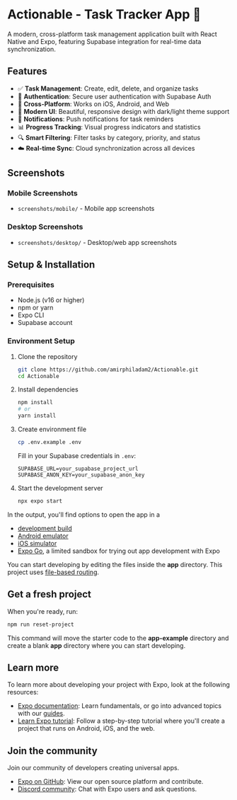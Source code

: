 # Actionable - Task Tracker App 📱

A modern, cross-platform task management application built with React Native and Expo, featuring Supabase integration for real-time data synchronization.

## Features

- ✅ **Task Management**: Create, edit, delete, and organize tasks
- 🔐 **Authentication**: Secure user authentication with Supabase Auth
- 📱 **Cross-Platform**: Works on iOS, Android, and Web
- 🎨 **Modern UI**: Beautiful, responsive design with dark/light theme support
- 🔔 **Notifications**: Push notifications for task reminders
- 📊 **Progress Tracking**: Visual progress indicators and statistics
- 🔍 **Smart Filtering**: Filter tasks by category, priority, and status
- ☁️ **Real-time Sync**: Cloud synchronization across all devices

## Screenshots

### Mobile Screenshots
<!-- Add your mobile screenshots here -->
- `screenshots/mobile/` - Mobile app screenshots

### Desktop Screenshots  
<!-- Add your desktop screenshots here -->
- `screenshots/desktop/` - Desktop/web app screenshots

## Setup & Installation

### Prerequisites
- Node.js (v16 or higher)
- npm or yarn
- Expo CLI
- Supabase account

### Environment Setup

1. Clone the repository
   ```bash
   git clone https://github.com/amirphiladam2/Actionable.git
   cd Actionable
   ```

2. Install dependencies
   ```bash
   npm install
   # or
   yarn install
   ```

3. Create environment file
   ```bash
   cp .env.example .env
   ```
   
   Fill in your Supabase credentials in `.env`:
   ```
   SUPABASE_URL=your_supabase_project_url
   SUPABASE_ANON_KEY=your_supabase_anon_key
   ```

4. Start the development server
   ```bash
   npx expo start
   ```

In the output, you'll find options to open the app in a

- [development build](https://docs.expo.dev/develop/development-builds/introduction/)
- [Android emulator](https://docs.expo.dev/workflow/android-studio-emulator/)
- [iOS simulator](https://docs.expo.dev/workflow/ios-simulator/)
- [Expo Go](https://expo.dev/go), a limited sandbox for trying out app development with Expo

You can start developing by editing the files inside the **app** directory. This project uses [file-based routing](https://docs.expo.dev/router/introduction).

## Get a fresh project

When you're ready, run:

```bash
npm run reset-project
```

This command will move the starter code to the **app-example** directory and create a blank **app** directory where you can start developing.

## Learn more

To learn more about developing your project with Expo, look at the following resources:

- [Expo documentation](https://docs.expo.dev/): Learn fundamentals, or go into advanced topics with our [guides](https://docs.expo.dev/guides).
- [Learn Expo tutorial](https://docs.expo.dev/tutorial/introduction/): Follow a step-by-step tutorial where you'll create a project that runs on Android, iOS, and the web.

## Join the community

Join our community of developers creating universal apps.

- [Expo on GitHub](https://github.com/expo/expo): View our open source platform and contribute.
- [Discord community](https://chat.expo.dev): Chat with Expo users and ask questions.
